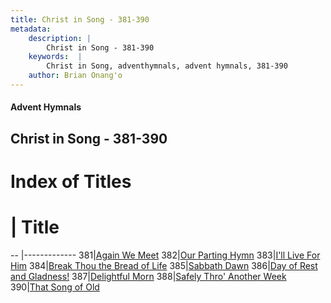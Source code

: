 ```yaml
---
title: Christ in Song - 381-390
metadata:
    description: |
        Christ in Song - 381-390
    keywords:  |
        Christ in Song, adventhymnals, advent hymnals, 381-390
    author: Brian Onang'o
---
```


#### Advent Hymnals
## Christ in Song - 381-390

# Index of Titles
# | Title                        
-- |-------------
381|[Again We Meet](/christ-in-song/CIS/301-400/381-390/Again-We-Meet)
382|[Our Parting Hymn](/christ-in-song/CIS/301-400/381-390/Our-Parting-Hymn)
383|[I'll Live For Him](/christ-in-song/CIS/301-400/381-390/I'll-Live-For-Him)
384|[Break Thou the Bread of Life](/christ-in-song/CIS/301-400/381-390/Break-Thou-the-Bread-of-Life)
385|[Sabbath Dawn](/christ-in-song/CIS/301-400/381-390/Sabbath-Dawn)
386|[Day of Rest and Gladness!](/christ-in-song/CIS/301-400/381-390/Day-of-Rest-and-Gladness!)
387|[Delightful Morn](/christ-in-song/CIS/301-400/381-390/Delightful-Morn)
388|[Safely Thro' Another Week](/christ-in-song/CIS/301-400/381-390/Safely-Thro'-Another-Week)
390|[That Song of Old](/christ-in-song/CIS/301-400/381-390/That-Song-of-Old)